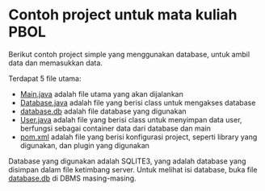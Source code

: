 # Contoh project untuk mata kuliah PBOL

Berikut contoh project simple yang menggunakan database, untuk ambil data dan memasukkan data.

Terdapat 5 file utama:

- [Main.java](src/main/java/Main.java) adalah file utama yang akan dijalankan
- [Database.java](src/main/java/Database.java) adalah file yang berisi class untuk mengakses database
- [database.db](src/main/resources/database.db) adalah file database yang digunakan
- [User.java](src/main/java/User.java) adalah file yang berisi class untuk menyimpan data user, berfungsi sebagai container data dari database dan main
- [pom.xml](pom.xml) adalah file yang berisi konfigurasi project, seperti library yang digunakan, dan plugin yang digunakan

Database yang digunakan adalah SQLITE3, yang adalah database yang disimpan dalam file ketimbang server. Untuk melihat isi database, buka file [database.db](src/main/resources/database.db) di DBMS masing-masing.